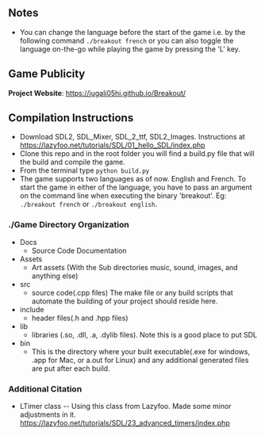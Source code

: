 ## Notes

- You can change the language before the start of the game i.e. by the following command `./breakout french` or you can also toggle the language on-the-go while playing the game by pressing the 'L' key.

## Game Publicity

**Project Website**: https://jugalj05hi.github.io/Breakout/ 

## Compilation Instructions

- Download SDL2, SDL_Mixer, SDL_2_ttf, SDL2_Images. Instructions at https://lazyfoo.net/tutorials/SDL/01_hello_SDL/index.php
- Clone this repo and in the root folder you will find a build.py file that will the build and compile the game. 
- From the terminal type `python build.py`
- The game supports two languages as of now. English and French. To start the game in either of the language, you have to pass an argument on the command line when executing the binary 'breakout'. Eg: `./breakout french` or `./breakout english`. 


### ./Game Directory Organization

- Docs 
    - Source Code Documentation
- Assets
    - Art assets (With the Sub directories music, sound, images, and anything else)
- src
    - source code(.cpp files) The make file or any build scripts that automate the building of your project should reside here.
- include
    - header files(.h and .hpp files)
- lib
    - libraries (.so, .dll, .a, .dylib files). Note this is a good place to put SDL
- bin
    - This is the directory where your built executable(.exe for windows, .app for Mac, or a.out for Linux) and any additional generated files are put after each build.

### Additional Citation  
- LTimer class -- Using this class from Lazyfoo. Made some minor adjustments in it. https://lazyfoo.net/tutorials/SDL/23_advanced_timers/index.php


